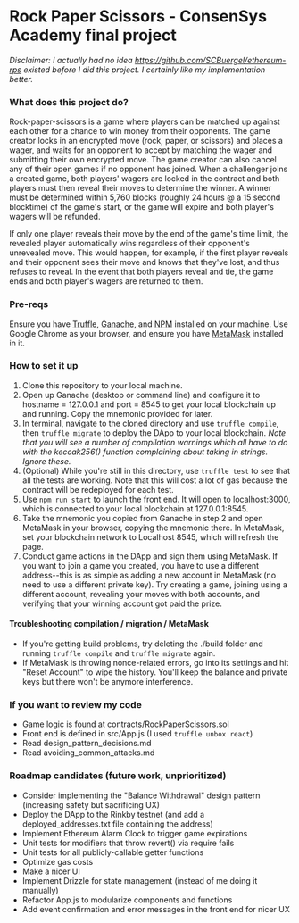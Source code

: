 # Rock Paper Scissors - ConsenSys Academy final project


*Disclaimer: I actually had no idea https://github.com/SCBuergel/ethereum-rps existed before I did this project. I certainly like my implementation better.*


### What does this project do?

Rock-paper-scissors is a game where players can be matched up against each other for a chance to win money from their opponents. The game creator locks in an encrypted move (rock, paper, or scissors) and places a wager, and waits for an opponent to accept by matching the wager and submitting their own encrypted move. The game creator can also cancel any of their open games if no opponent has joined. When a challenger joins a created game, both players' wagers are locked in the contract and both players must then reveal their moves to determine the winner. A winner must be determined within 5,760 blocks (roughly 24 hours @ a 15 second blocktime) of the game's start, or the game will expire and both player's wagers will be refunded.

If only one player reveals their move by the end of the game's time limit, the revealed player automatically wins regardless of their opponent's unrevealed move. This would happen, for example, if the first player reveals and their opponent sees their move and knows that they've lost, and thus refuses to reveal. In the event that both players reveal and tie, the game ends and both player's wagers are returned to them.


### Pre-reqs
Ensure you have [Truffle](https://truffleframework.com/), [Ganache](https://truffleframework.com/ganache), and [NPM](https://www.npmjs.com/) installed on your machine. Use Google Chrome as your browser, and ensure you have [MetaMask](https://chrome.google.com/webstore/detail/metamask/nkbihfbeogaeaoehlefnkodbefgpgknn?hl=en) installed in it.


### How to set it up

1. Clone this repository to your local machine.
2. Open up Ganache (desktop or command line) and configure it to hostname = 127.0.0.1 and port = 8545 to get your local blockchain up and running. Copy the mnemonic provided for later.
3. In terminal, navigate to the cloned directory and use `truffle compile`, then `truffle migrate` to deploy the DApp to your local blockchain. *Note that you will see a number of compilation warnings which all have to do with the keccak256() function complaining about taking in strings. Ignore these.*
4. (Optional) While you're still in this directory, use `truffle test` to see that all the tests are working. Note that this will cost a lot of gas because the contract will be redeployed for each test.
5. Use `npm run start` to launch the front end. It will open to localhost:3000, which is connected to your local blockchain at 127.0.0.1:8545.
6. Take the mnemonic you copied from Ganache in step 2 and open MetaMask in your browser, copying the mnemonic there. In MetaMask, set your blockchain network to Localhost 8545, which will refresh the page.
7. Conduct game actions in the DApp and sign them using MetaMask. If you want to join a game you created, you have to use a different address--this is as simple as adding a new account in MetaMask (no need to use a different private key). Try creating a game, joining using a different account, revealing your moves with both accounts, and verifying that your winning account got paid the prize.


#### Troubleshooting compilation / migration / MetaMask
- If you're getting build problems, try deleting the ./build folder and running `truffle compile` and `truffle migrate` again.
- If MetaMask is throwing nonce-related errors, go into its settings and hit "Reset Account" to wipe the history. You'll keep the balance and private keys but there won't be anymore interference.


### If you want to review my code

- Game logic is found at contracts/RockPaperScissors.sol
- Front end is defined in src/App.js (I used `truffle unbox react`)
- Read design_pattern_decisions.md
- Read avoiding_common_attacks.md


### Roadmap candidates (future work, unprioritized)

- Consider implementing the "Balance Withdrawal" design pattern (increasing safety but sacrificing UX)
- Deploy the DApp to the Rinkby testnet (and add a deployed_addresses.txt file containing the address)
- Implement Ethereum Alarm Clock to trigger game expirations
- Unit tests for modifiers that throw revert() via require fails
- Unit tests for all publicly-callable getter functions
- Optimize gas costs
- Make a nicer UI
- Implement Drizzle for state management (instead of me doing it manually)
- Refactor App.js to modularize components and functions
- Add event confirmation and error messages in the front end for nicer UX
